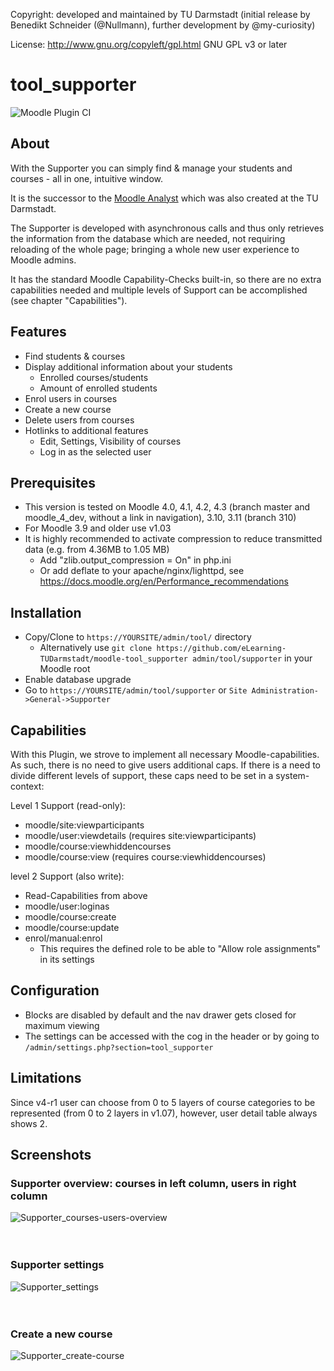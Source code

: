 Copyright: developed and maintained by TU Darmstadt (initial release by Benedikt Schneider (@Nullmann), further development by @my-curiosity)

License: http://www.gnu.org/copyleft/gpl.html GNU GPL v3 or later

# tool_supporter
![Moodle Plugin CI](https://github.com/eLearning-TUDarmstadt/moodle-tool_supporter/actions/workflows/moodle-ci.yml/badge.svg?branch=master)

## About
With the Supporter you can simply find & manage your students and courses - all in one, intuitive window.

It is the successor to the [Moodle Analyst](https://moodle.org/plugins/report_moodleanalyst) which was also created at the TU Darmstadt.

The Supporter is developed with asynchronous calls and thus only retrieves the information from the database which are needed, not requiring reloading of the whole page; bringing a whole new user experience to Moodle admins.

It has the standard Moodle Capability-Checks built-in, so there are no extra capabilities needed and multiple levels of Support can be accomplished (see chapter "Capabilities").

## Features
* Find students & courses
* Display additional information about your students
  * Enrolled courses/students
  * Amount of enrolled students
* Enrol users in courses
* Create a new course
* Delete users from courses
* Hotlinks to additional features
  * Edit, Settings, Visibility of courses
  * Log in as the selected user

## Prerequisites
* This version is tested on Moodle 4.0, 4.1, 4.2, 4.3 (branch master and moodle_4_dev, without a link in navigation), 3.10, 3.11 (branch 310)
* For Moodle 3.9 and older use v1.03
* It is highly recommended to activate compression to reduce transmitted data (e.g. from 4.36MB to 1.05 MB)
  * Add "zlib.output_compression = On" in php.ini
  * Or add deflate to your apache/nginx/lighttpd, see https://docs.moodle.org/en/Performance_recommendations

## Installation
* Copy/Clone to `https://YOURSITE/admin/tool/` directory
  * Alternatively use `git clone https://github.com/eLearning-TUDarmstadt/moodle-tool_supporter admin/tool/supporter` in your Moodle root
* Enable database upgrade
* Go to `https://YOURSITE/admin/tool/supporter` or `Site Administration->General->Supporter`

## Capabilities
With this Plugin, we strove to implement all necessary Moodle-capabilities. As such, there is no need to give users additional caps. 
If there is a need to divide different levels of support, these caps need to be set in a system-context:

Level 1 Support (read-only): 
- moodle/site:viewparticipants
- moodle/user:viewdetails (requires site:viewparticipants)
- moodle/course:viewhiddencourses
- moodle/course:view (requires course:viewhiddencourses)
		
level 2 Support (also write):
- Read-Capabilities from above
- moodle/user:loginas		
- moodle/course:create	
- moodle/course:update
- enrol/manual:enrol
  * This requires the defined role to be able to "Allow role assignments" in its settings

## Configuration
* Blocks are disabled by default and the nav drawer gets closed for maximum viewing 
* The settings can be accessed with the cog in the header or by going to `/admin/settings.php?section=tool_supporter`

## Limitations
Since v4-r1 user can choose from 0 to 5 layers of course categories to be represented (from 0 to 2 layers in v1.07), however, user detail table always shows 2.

## Screenshots
### Supporter overview: courses in left column, users in right column
![Supporter_courses-users-overview](https://github.com/eLearning-TUDarmstadt/moodle-tool_supporter/assets/1639438/b71ce44b-cbb6-46d3-a466-aa53839e4e44)
<br />
<br />
<br />
### Supporter settings
![Supporter_settings](https://github.com/eLearning-TUDarmstadt/moodle-tool_supporter/assets/1639438/2f6d85fe-a71b-4ece-bc5d-e8310016371f)
<br />
<br />
<br />
### Create a new course
![Supporter_create-course](https://github.com/eLearning-TUDarmstadt/moodle-tool_supporter/assets/1639438/d0c14d13-5155-41a4-be45-e80135ec7375)
